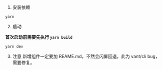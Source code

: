 1. 安装依赖
```
yarn
```

2. 启动

**首次启动前需要先执行 `yarn build`**
```
yarn dev
```

3. 注意
新增组件一定要加 REAME.md，不然会闪屏回退，此为 vant/cli bug，需要修复。